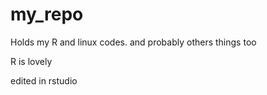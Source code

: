 # my_repo
Holds my R and linux codes.
and probably others things too

R is lovely

edited in rstudio